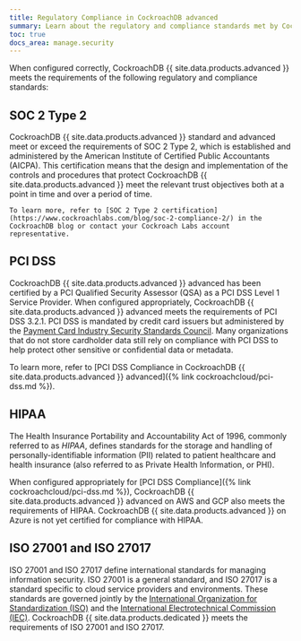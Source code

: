 ```yaml
---
title: Regulatory Compliance in CockroachDB advanced
summary: Learn about the regulatory and compliance standards met by CockroachDB advanced.
toc: true
docs_area: manage.security
---
```


When configured correctly, CockroachDB {{ site.data.products.advanced }} meets the requirements of the following regulatory and compliance standards:

## SOC 2 Type 2

CockroachDB {{ site.data.products.advanced }} standard and advanced meet or exceed the requirements of SOC 2 Type 2, which is established and administered by the American Institute of Certified Public Accountants (AICPA). This certification means that the design and implementation of the controls and procedures that protect CockroachDB {{ site.data.products.advanced }} meet the relevant trust objectives both at a point in time and over a period of time.

    To learn more, refer to [SOC 2 Type 2 certification](https://www.cockroachlabs.com/blog/soc-2-compliance-2/) in the CockroachDB blog or contact your Cockroach Labs account representative.

## PCI DSS

CockroachDB {{ site.data.products.advanced }} advanced has been certified by a PCI Qualified Security Assessor (QSA) as a PCI DSS Level 1 Service Provider. When configured appropriately, CockroachDB {{ site.data.products.advanced }} advanced meets the requirements of PCI DSS 3.2.1. PCI DSS is mandated by credit card issuers but administered by the [Payment Card Industry Security Standards Council](https://www.pcisecuritystandards.org/). Many organizations that do not store cardholder data still rely on compliance with PCI DSS to help protect other sensitive or confidential data or metadata.

To learn more, refer to [PCI DSS Compliance in CockroachDB {{ site.data.products.advanced }} advanced]({% link cockroachcloud/pci-dss.md %}).

## HIPAA

The Health Insurance Portability and Accountability Act of 1996, commonly referred to as _HIPAA_, defines standards for the storage and handling of personally-identifiable information (PII) related to patient healthcare and health insurance (also referred to as Private Health Information, or PHI).

When configured appropriately for [PCI DSS Compliance]({% link cockroachcloud/pci-dss.md %}), CockroachDB {{ site.data.products.advanced }} advanced on AWS and GCP also meets the requirements of HIPAA. CockroachDB {{ site.data.products.advanced }} on Azure is not yet certified for compliance with HIPAA.

## ISO 27001 and ISO 27017

ISO 27001 and ISO 27017 define international standards for managing information security. ISO 27001 is a general standard, and ISO 27017 is a standard specific to cloud service providers and environments. These standards are governed jointly by the [International Organization for Standardization (ISO)](https://www.iso.org/home.html) and the [International Electrotechnical Commission (IEC)](https://www.iec.ch/homepage). CockroachDB {{ site.data.products.dedicated }} meets the requirements of ISO 27001 and ISO 27017.
